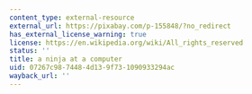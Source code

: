 ```yaml
---
content_type: external-resource
external_url: https://pixabay.com/p-155848/?no_redirect
has_external_license_warning: true
license: https://en.wikipedia.org/wiki/All_rights_reserved
status: ''
title: a ninja at a computer
uid: 07267c98-7448-4d13-9f73-1090933294ac
wayback_url: ''
---
```

